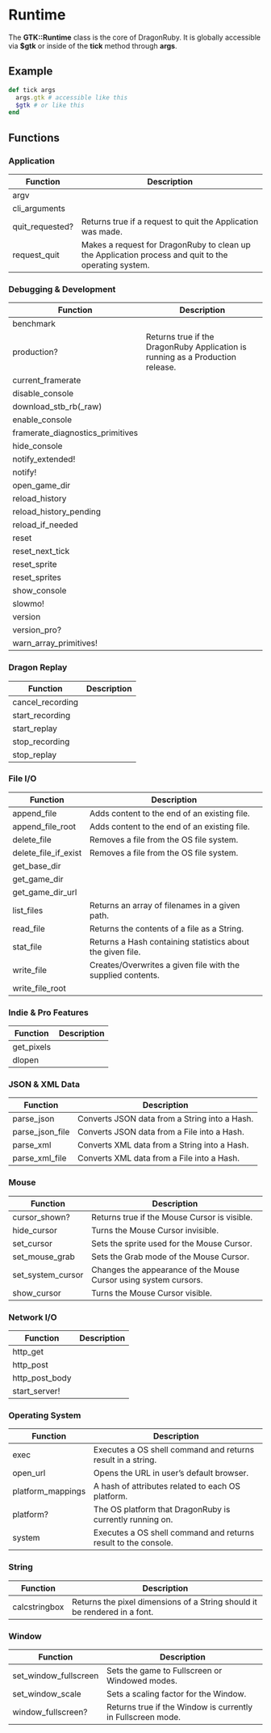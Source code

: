 # Runtime

The **GTK::Runtime** class is the core of DragonRuby. It is globally accessible via **$gtk** or inside of the **tick** method through **args**.

## Example

```ruby
def tick args
  args.gtk # accessible like this
  $gtk # or like this
end
```
## Functions

### Application

| Function | Description |
| --- | --- |
|	argv	|		|
|	cli_arguments	|		|
|	quit_requested?	|	Returns true if a request to quit the Application was made.	|
|	request_quit	|	Makes a request for DragonRuby to clean up the Application process and quit to the operating system.	|
				
### Debugging & Development

| Function | Description |
| --- | --- |
|	benchmark	|		|
|	production?	|	Returns true if the DragonRuby Application is running as a Production release.	|
|	current_framerate	|		|
|	disable_console	|		|
|	download_stb_rb(_raw)	|		|
|	enable_console	|		|
|	framerate_diagnostics_primitives	|		|
|	hide_console	|		|
|	notify_extended!	|		|
|	notify!	|		|
|	open_game_dir	|		|
|	reload_history	|		|
|	reload_history_pending	|		|
|	reload_if_needed	|		|
|	reset	|		|
|	reset_next_tick	|		|
|	reset_sprite	|		|
|	reset_sprites	|		|
|	show_console	|		|
|	slowmo!	|		|
|	version	|		|
|	version_pro?	|		|
|	warn_array_primitives!	|		|
				
### Dragon Replay

| Function | Description |
| --- | --- |
|	cancel_recording	|		|
|	start_recording	|		|
|	start_replay	|		|
|	stop_recording	|		|
|	stop_replay	|		|
				
### File I/O	

| Function | Description |
| --- | --- |
|	append_file	|	Adds content to the end of an existing file.	|
|	append_file_root	|	Adds content to the end of an existing file.	|
|	delete_file	|	Removes a file from the OS file system.	|
|	delete_file_if_exist	|	Removes a file from the OS file system.	|
|	get_base_dir	|		|
|	get_game_dir	|		|
|	get_game_dir_url	|		|
|	list_files	|	Returns an array of filenames in a given path.	|
|	read_file	|	Returns the contents of a file as a String.	|
|	stat_file	|	Returns a Hash containing statistics about the given file.	|
|	write_file	|	Creates/Overwrites a given file with the supplied contents.	|
|	write_file_root	|		|
				
### Indie & Pro Features

| Function | Description |
| --- | --- |
|	get_pixels	|		|
|	dlopen	|		|
				
### JSON & XML Data

| Function | Description |
| --- | --- |
|	parse_json	|	Converts JSON data from a String into a Hash.	|
|	parse_json_file	|	Converts JSON data from a File into a Hash.	|
|	parse_xml	|	Converts XML data from a String into a Hash.	|
|	parse_xml_file	|	Converts XML data from a File into a Hash.	|
				
### Mouse

| Function | Description |
| --- | --- |
|	cursor_shown?	|	Returns true if the Mouse Cursor is visible.	|
|	hide_cursor	|	Turns the Mouse Cursor invisible.	|
|	set_cursor	|	Sets the sprite used for the Mouse Cursor.	|
|	set_mouse_grab	|	Sets the Grab mode of the Mouse Cursor.	|
|	set_system_cursor	|	Changes the appearance of the Mouse Cursor using system cursors.	|
|	show_cursor	|	Turns the Mouse Cursor visible.	|
				
### Network I/O

| Function | Description |
| --- | --- |
|	http_get	|		|
|	http_post	|		|
|	http_post_body	|		|
|	start_server!	|		|
				
### Operating System

| Function | Description |
| --- | --- |
|	exec	|	Executes a OS shell command and returns result in a string.	|
|	open_url	|	Opens the URL in user’s default browser.	|
|	platform_mappings	|	A hash of attributes related to each OS platform.	|
|	platform?	|	The OS platform that DragonRuby is currently running on.	|
|	system	|	Executes a OS shell command and returns result to the console.	|
				
### String

| Function | Description |
| --- | --- |
|	calcstringbox	|	Returns the pixel dimensions of a String should it be rendered in a font.	|
				
### Window

| Function | Description |
| --- | --- |
|	set_window_fullscreen	|	Sets the game to Fullscreen or Windowed modes.	|
|	set_window_scale	|	Sets a scaling factor for the Window.	|
|	window_fullscreen?	|	Returns true if the Window is currently in Fullscreen mode.	|




